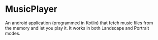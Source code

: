 # MusicPlayer
An android application (programmed in Kotlin) that fetch music files from the memory and let you play it. It works in both Landscape and Portrait modes.
